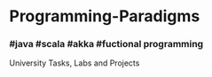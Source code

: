 # Programming-Paradigms
<h3>#java #scala #akka #fuctional programming</h3>
University Tasks, Labs and Projects
